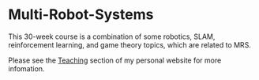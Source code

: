 # Multi-Robot-Systems
This 30-week course is a combination of some robotics, SLAM, reinforcement learning, and game theory topics, which are related to MRS.  

Please see the [Teaching](https://www.deadsecond.com/teaching) section of my personal website for more infomation.

